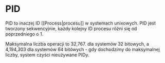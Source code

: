 # PID
PID to inaczej ID [[Process|procesu]] w systemach unixowych. PID jest tworzony sekwencyjnie, każdy kolejny ID procesu różni się od poprzedniego o 1.

Maksymalna liczba operacji to 32,767. dla systemów 32 bitowych, a 4,194,303 dla systemów 64 bitówych - gdy dochodzimy do maksymalnej liczby, system czyści nieużywane PIDy. 